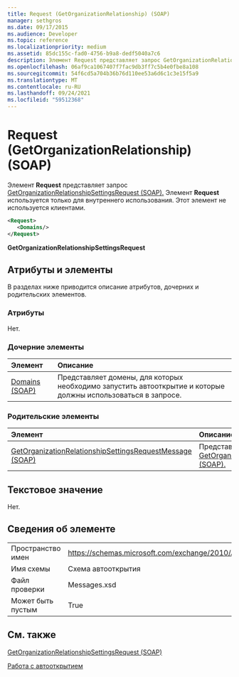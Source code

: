 ```yaml
---
title: Request (GetOrganizationRelationship) (SOAP)
manager: sethgros
ms.date: 09/17/2015
ms.audience: Developer
ms.topic: reference
ms.localizationpriority: medium
ms.assetid: 85dc155c-fad0-4756-b9a8-dedf5040a7c6
description: Элемент Request представляет запрос GetOrganizationRelationshipSettingsRequest (SOAP). Элемент Request используется только для внутреннего использования. Этот элемент не используется клиентами.
ms.openlocfilehash: 06af9ca1067407f7fac9db3ff7c5b4e0fbe8a108
ms.sourcegitcommit: 54f6cd5a704b36b76d110ee53a6d6c1c3e15f5a9
ms.translationtype: MT
ms.contentlocale: ru-RU
ms.lasthandoff: 09/24/2021
ms.locfileid: "59512368"
---
```

# <a name="request-getorganizationrelationship-soap"></a>Request (GetOrganizationRelationship) (SOAP)

Элемент **Request** представляет запрос [GetOrganizationRelationshipSettingsRequest (SOAP).](getorganizationrelationshipsettingsrequest-soap.md) Элемент **Request** используется только для внутреннего использования. Этот элемент не используется клиентами. 
  
```XML
<Request>
   <Domains/>
</Request>
```

 **GetOrganizationRelationshipSettingsRequest**
## <a name="attributes-and-elements"></a>Атрибуты и элементы

В разделах ниже приводится описание атрибутов, дочерних и родительских элементов.
  
### <a name="attributes"></a>Атрибуты

Нет.
  
### <a name="child-elements"></a>Дочерние элементы

|**Элемент**|**Описание**|
|:-----|:-----|
|[Domains (SOAP)](domains-soap.md) <br/> |Представляет домены, для которых необходимо запустить автооткрытие и которые должны использоваться в запросе.  <br/> |
   
### <a name="parent-elements"></a>Родительские элементы

|**Элемент**|**Описание**|
|:-----|:-----|
|[GetOrganizationRelationshipSettingsRequestMessage (SOAP)](getorganizationrelationshipsettingsrequestmessage-soap.md) <br/> |Представляет запрос [операции GetOrganizationRelationshipSettings (SOAP).](getorganizationrelationshipsettings-operation-soap.md)  <br/> |
   
## <a name="text-value"></a>Текстовое значение

Нет.
  
## <a name="element-information"></a>Сведения об элементе

|||
|:-----|:-----|
|Пространство имен  <br/> |https://schemas.microsoft.com/exchange/2010/Autodiscover  <br/> |
|Имя схемы  <br/> |Схема автооткрытия  <br/> |
|Файл проверки  <br/> |Messages.xsd  <br/> |
|Может быть пустым  <br/> |True  <br/> |
   
## <a name="see-also"></a>См. также



[GetOrganizationRelationshipSettingsRequest (SOAP)](getorganizationrelationshipsettingsrequest-soap.md)


[Работа с автооткрытием](https://msdn.microsoft.com/library/39726b67-2eb2-451b-9307-cfd0b518b55c%28Office.15%29.aspx)

